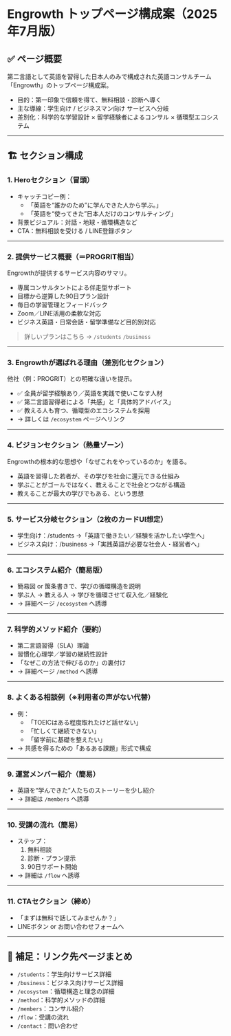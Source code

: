 # Engrowth トップページ構成案（2025年7月版）

## ✅ ページ概要

第二言語として英語を習得した日本人のみで構成された英語コンサルチーム「Engrowth」のトップページ構成案。

- 目的：第一印象で信頼を得て、無料相談・診断へ導く
- 主な導線：学生向け / ビジネスマン向け サービスへ分岐
- 差別化：科学的な学習設計 × 留学経験者によるコンサル × 循環型エコシステム

---

## 🏗 セクション構成

### 1. Heroセクション（冒頭）

- キャッチコピー例：
  - 「英語を“誰かのため”に学んできた人から学ぶ。」
  - 「英語を“使ってきた”日本人だけのコンサルティング」
- 背景ビジュアル：対話・地球・循環構造など
- CTA：無料相談を受ける / LINE登録ボタン

---

### 2. 提供サービス概要（＝PROGRIT相当）

Engrowthが提供するサービス内容のサマリ。

- 専属コンサルタントによる伴走型サポート
- 目標から逆算した90日プラン設計
- 毎日の学習管理とフィードバック
- Zoom／LINE活用の柔軟な対応
- ビジネス英語・日常会話・留学準備など目的別対応

> 詳しいプランはこちら → `/students` `/business`

---

### 3. Engrowthが選ばれる理由（差別化セクション）

他社（例：PROGRIT）との明確な違いを提示。

- ✅ 全員が留学経験あり／英語を実践で使いこなす人材
- ✅ 第二言語習得者による「共感」と「具体的アドバイス」
- ✅ 教える人も育つ、循環型のエコシステムを採用
- → 詳しくは `/ecosystem` ページへリンク

---

### 4. ビジョンセクション（熱量ゾーン）

Engrowthの根本的な思想や「なぜこれをやっているのか」を語る。

- 英語を習得した若者が、その学びを社会に還元できる仕組み
- 学ぶことがゴールではなく、教えることで社会とつながる構造
- 教えることが最大の学びでもある、という思想

---

### 5. サービス分岐セクション（2枚のカードUI想定）

- 学生向け：/students →「英語で働きたい／経験を活かしたい学生へ」
- ビジネス向け：/business →「実践英語が必要な社会人・経営者へ」

---

### 6. エコシステム紹介（簡易版）

- 簡易図 or 箇条書きで、学びの循環構造を説明
- 学ぶ人 → 教える人 → 学びを循環させて収入化／経験化
- → 詳細ページ `/ecosystem` へ誘導

---

### 7. 科学的メソッド紹介（要約）

- 第二言語習得（SLA）理論
- 習慣化心理学／学習の継続性設計
- 「なぜこの方法で伸びるのか」の裏付け
- → 詳細ページ `/method` へ誘導

---

### 8. よくある相談例（※利用者の声がない代替）

- 例：
  - 「TOEICはある程度取れたけど話せない」
  - 「忙しくて継続できない」
  - 「留学前に基礎を整えたい」
- → 共感を得るための「あるある課題」形式で構成

---

### 9. 運営メンバー紹介（簡易）

- 英語を“学んできた”人たちのストーリーを少し紹介
- → 詳細は `/members` へ誘導

---

### 10. 受講の流れ（簡易）

- ステップ：
  1. 無料相談
  2. 診断・プラン提示
  3. 90日サポート開始
- → 詳細は `/flow` へ誘導

---

### 11. CTAセクション（締め）

- 「まずは無料で話してみませんか？」
- LINEボタン or お問い合わせフォームへ

---

## 🔗 補足：リンク先ページまとめ

- `/students`：学生向けサービス詳細
- `/business`：ビジネス向けサービス詳細
- `/ecosystem`：循環構造と理念の詳細
- `/method`：科学的メソッドの詳細
- `/members`：コンサル紹介
- `/flow`：受講の流れ
- `/contact`：問い合わせ
